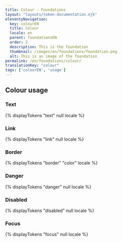 ```yaml
---
title: Colour - Foundations
layout: "layouts/token-documentation.njk"
eleventyNavigation:
  key: colourEN
  title: Colour
  locale: en
  parent: foundationsEN
  order: 2
  description: This is the foundation
  thumbnail: /images/en/foundations/foundation.png
  alt: This is an image of the foundation
permalink: /en/foundations/colour/
translationKey: "colour"
tags: ['colourEN', 'usage']
---
```


## Colour usage

### Text

{% displayTokens "text" null locale %}

### Link

{% displayTokens "link" null locale %}

### Border

{% displayTokens "border" "color" locale %}

### Danger

{% displayTokens "danger" null locale %}

### Disabled

{% displayTokens "disabled" null locale %}

### Focus

{% displayTokens "focus" null locale %}

